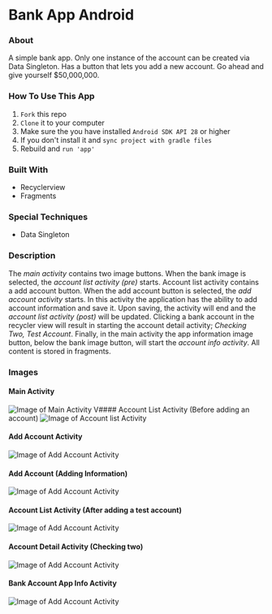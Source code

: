 # Bank App Android

### About

A simple bank app. Only one instance of the account can be created via Data Singleton.
Has a button that lets you add a new account. Go ahead and give yourself $50,000,000.

### How To Use This App

1. `Fork` this repo
2. `Clone` it to your computer
3. Make sure the you have installed `Android SDK API 28` or higher
4. If you don't install it and `sync project with gradle files`
5. Rebuild and `run 'app'`

### Built With

* Recyclerview
* Fragments

### Special Techniques

* Data Singleton

### Description

The *main activity* contains two image buttons. When the bank image is selected,
the *account list activity (pre)* starts. Account list activity contains a add
account button. When the add account button is selected, the *add account activity*
starts. In this activity the application has the ability to add account information
and save it. Upon saving, the activity will end and the *account list activity (post)*
will be updated. Clicking a bank account in the recycler view will result in starting
the account detail activity; *Checking Two, Test Account*. Finally, in the main
activity the app information image button, below the bank image button, will start
the *account info activity*. All content is stored in fragments.

### Images

#### Main Activity
![Image of Main Activity](
)
V#### Account List Activity (Before adding an account)
![Image of Account list Activity]()

#### Add Account Activity
![Image of Add Account Activity]()

#### Add Account (Adding Information)
![Image of Add Account Activity]()

#### Account List Activity (After adding a test account)
![Image of Add Account Activity]()

#### Account Detail Activity (Checking two)
![Image of Add Account Activity]()

#### Bank Account App Info Activity
![Image of Add Account Activity]()
